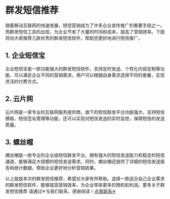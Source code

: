 # 群发短信推荐

随着移动互联网的快速发展，短信营销成为了许多企业宣传推广的重要手段之一。而群发短信工具的出现，为企业节省了大量的时间和成本，提高了营销效率。下面将向大家推荐几款优秀的群发短信软件，帮助您更好地进行短信推广。

## 1. 企业短信宝

企业短信宝是一款功能强大的群发短信软件，支持定时发送、个性化内容定制等功能，可以满足企业不同的营销需求。用户可以根据自身需求选择不同的套餐，实现灵活的付费方式。

## 2. 云片网

云片网是一家专业的互联网服务提供商，旗下的短信群发平台功能强大，支持短信模板、短信签名管理等功能，还可以实现对短信发送的实时监控，保障短信的发送质量。

## 3. 螺丝帽

螺丝帽是一款专业的企业级短信群发平台，拥有强大的短信发送能力和稳定的短信通道，能够满足大规模的短信发送需求。同时，螺丝帽还提供了详细的短信发送报告和统计数据，帮助企业更好地分析营销效果。

以上就是本次的群发短信推荐，希望对大家有所帮助。选择一款适合自己企业需求的群发短信软件，能够提高营销效率，为企业带来更多的商机和利润。更多关于群发短信推荐 请通过✈与我们联系，感谢阅读！[点我联系✈](https://cdn.G208.com)